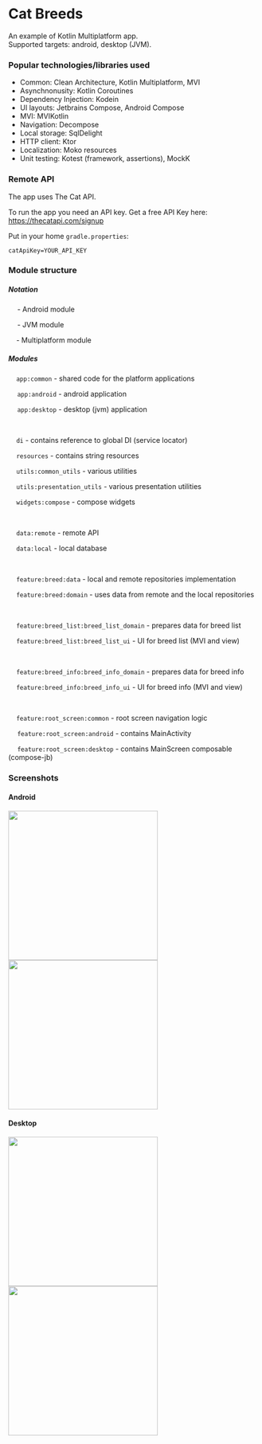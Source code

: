 # Cat Breeds 

An example of Kotlin Multiplatform app.  
Supported targets: android, desktop (JVM).   
  
### Popular technologies/libraries used

- Common: Clean Architecture, Kotlin Multiplatform, MVI
- Asynchnonusity: Kotlin Coroutines
- Dependency Injection: Kodein
- UI layouts: Jetbrains Compose, Android Compose
- MVI: MVIKotlin
- Navigation: Decompose
- Local storage: SqlDelight
- HTTP client: Ktor
- Localization: Moko resources
- Unit testing: Kotest (framework, assertions), MockK

### Remote API

The app uses The Cat API. 

To run the app you need an API key. Get a free API Key here: https://thecatapi.com/signup

Put in your home `gradle.properties`:

```
catApiKey=YOUR_API_KEY
```


### Module structure

##### Notation

<img src="https://user-images.githubusercontent.com/50498272/164989026-c0932bb8-35eb-4db3-b01c-34bea756c284.png" height=14>  - Android module    

<img src="https://user-images.githubusercontent.com/50498272/164988981-12ca6b31-3d81-4dea-8590-fcacccd84486.png" height=14> - JVM module    

<img src="https://user-images.githubusercontent.com/50498272/164987841-3283deb3-67f6-44ba-b03a-e6847ae52b22.png" height=12> - Multiplatform module

##### Modules

<img src="https://user-images.githubusercontent.com/50498272/164987841-3283deb3-67f6-44ba-b03a-e6847ae52b22.png" height=12> `app:common` - shared code for the platform applications

<img src="https://user-images.githubusercontent.com/50498272/164989026-c0932bb8-35eb-4db3-b01c-34bea756c284.png" height=14> `app:android` - android application

<img src="https://user-images.githubusercontent.com/50498272/164988981-12ca6b31-3d81-4dea-8590-fcacccd84486.png" height=14> `app:desktop` - desktop (jvm) application

<br/>

<img src="https://user-images.githubusercontent.com/50498272/164987841-3283deb3-67f6-44ba-b03a-e6847ae52b22.png" height=12> `di` - contains reference to global DI (service locator) 

<img src="https://user-images.githubusercontent.com/50498272/164987841-3283deb3-67f6-44ba-b03a-e6847ae52b22.png" height=12> `resources` - contains string resources

<img src="https://user-images.githubusercontent.com/50498272/164987841-3283deb3-67f6-44ba-b03a-e6847ae52b22.png" height=12> `utils:common_utils` - various utilities

<img src="https://user-images.githubusercontent.com/50498272/164987841-3283deb3-67f6-44ba-b03a-e6847ae52b22.png" height=12> `utils:presentation_utils` - various presentation utilities

<img src="https://user-images.githubusercontent.com/50498272/164987841-3283deb3-67f6-44ba-b03a-e6847ae52b22.png" height=12> `widgets:compose` - compose widgets

<br/>

<img src="https://user-images.githubusercontent.com/50498272/164987841-3283deb3-67f6-44ba-b03a-e6847ae52b22.png" height=12> `data:remote` - remote API

<img src="https://user-images.githubusercontent.com/50498272/164987841-3283deb3-67f6-44ba-b03a-e6847ae52b22.png" height=12> `data:local` - local database

<br/>

<img src="https://user-images.githubusercontent.com/50498272/164987841-3283deb3-67f6-44ba-b03a-e6847ae52b22.png" height=12> `feature:breed:data` - local and remote repositories implementation

<img src="https://user-images.githubusercontent.com/50498272/164987841-3283deb3-67f6-44ba-b03a-e6847ae52b22.png" height=12> `feature:breed:domain` - uses data from remote and the local repositories

<br/>

<img src="https://user-images.githubusercontent.com/50498272/164987841-3283deb3-67f6-44ba-b03a-e6847ae52b22.png" height=12> `feature:breed_list:breed_list_domain` - prepares data for breed list

<img src="https://user-images.githubusercontent.com/50498272/164987841-3283deb3-67f6-44ba-b03a-e6847ae52b22.png" height=12> `feature:breed_list:breed_list_ui` - UI for breed list (MVI and view)

<br/>

<img src="https://user-images.githubusercontent.com/50498272/164987841-3283deb3-67f6-44ba-b03a-e6847ae52b22.png" height=12> `feature:breed_info:breed_info_domain` - prepares data for breed info

<img src="https://user-images.githubusercontent.com/50498272/164987841-3283deb3-67f6-44ba-b03a-e6847ae52b22.png" height=12> `feature:breed_info:breed_info_ui` - UI for breed info (MVI and view)

<br/>

<img src="https://user-images.githubusercontent.com/50498272/164987841-3283deb3-67f6-44ba-b03a-e6847ae52b22.png" height=12> `feature:root_screen:common` - root screen navigation logic

<img src="https://user-images.githubusercontent.com/50498272/164989026-c0932bb8-35eb-4db3-b01c-34bea756c284.png" height=14> `feature:root_screen:android` - contains MainActivity 

<img src="https://user-images.githubusercontent.com/50498272/164988981-12ca6b31-3d81-4dea-8590-fcacccd84486.png" height=14> `feature:root_screen:desktop` - contains  MainScreen composable (compose-jb)

### Screenshots

#### Android
<img src="https://user-images.githubusercontent.com/50498272/165797681-246e8c7b-65dc-4ee1-90c2-86649f36bea3.png" height=300> <img src="https://user-images.githubusercontent.com/50498272/165797771-2b49be36-0a2e-47ab-8fe9-de4641460a38.png" height=300>


#### Desktop

<img src="https://user-images.githubusercontent.com/50498272/165798094-233c73a7-fe15-484a-a34d-1fa084039b32.png" height=300>
<img src="https://user-images.githubusercontent.com/50498272/165798517-3c113075-2da6-4bc4-867d-85d1752d133e.png" height=300>




